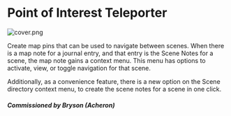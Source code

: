 # Point of Interest Teleporter
![cover.png](Example)

Create map pins that can be used to navigate between scenes. When there is a map note for a journal entry, and that entry is the Scene Notes for a scene, the map note gains a context menu. This menu has options to activate, view, or toggle navigation for that scene.

Additionally, as a convenience feature, there is a new option on the Scene directory context menu, to create the scene notes for a scene in one click.

#### *Commissioned by Bryson (Acheron)*